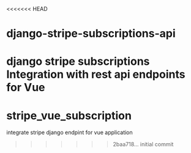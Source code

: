 <<<<<<< HEAD
# django-stripe-subscriptions-api
django stripe subscriptions Integration with rest api endpoints for Vue
=======
# stripe_vue_subscription
integrate stripe django endpint for vue application
>>>>>>> 2baa718... initial commit
